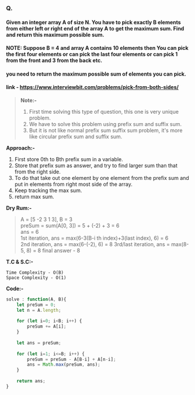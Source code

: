### Q.
#### Given an integer array A of size N. You have to pick exactly B elements from either left or right end of the array A to get the maximum sum. Find and return this maximum possible sum.
#### NOTE: Suppose B = 4 and array A contains 10 elements then You can pick the first four elements or can pick the last four elements or can pick 1 from the front and 3 from the back etc.
#### you need to return the maximum possible sum of elements you can pick.

#### link - https://www.interviewbit.com/problems/pick-from-both-sides/

> **Note:-**
> 1. First time solving this type of question, this one is very unique problem.
> 1. We have to solve this problem using prefix sum and suffix sum.
> 2. But it is not like normal prefix sum suffix sum problem, it's more like circular prefix sum and suffix sum.

**Approach:-**
1. First store 0th to Bth prefix sum in a variable.
2. Store that prefix sum as answer, and try to find larger sum than that from the right side.
3. To do that take out one element by one element from the prefix sum and put in elements from right most side of the array.
4. Keep tracking the max sum.
5. return max sum.

**Dry Rum:-**
> A = [5 -2 3 1 3], B = 3  
> preSum = sum(A[0, 3]) = 5 + (-2) + 3 = 6  
> ans = 6  
> 1st iteration, ans = max(6-3(B-i th index)+3(last index), 6) = 6  
> 2nd iteration, ans = max(6-(-2), 6) = 8
> 3rd/last iteration, ans = max(8-5, 8) = 8
> final answer - 8

**T.C & S.C:-**  
```
Time Complexity - O(B) 
Space Complexity - O(1)
```

**Code:-**
```javascript
solve : function(A, B){
    let preSum = 0;
    let n = A.length;
    
    for (let i=0; i<B; i++) {
        preSum += A[i];
    }
    
    let ans = preSum;
    
    for (let i=1; i<=B; i++) {
        preSum = preSum - A[B-i] + A[n-i];
        ans = Math.max(preSum, ans);
    }
    
    return ans;
}
```